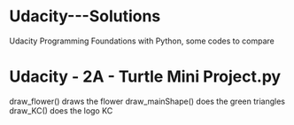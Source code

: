 # Udacity---Solutions
Udacity Programming Foundations with Python, some codes to compare 

Udacity - 2A - Turtle Mini Project.py
================================
draw_flower() draws the flower
draw_mainShape() does the green triangles
draw_KC() does the logo KC
